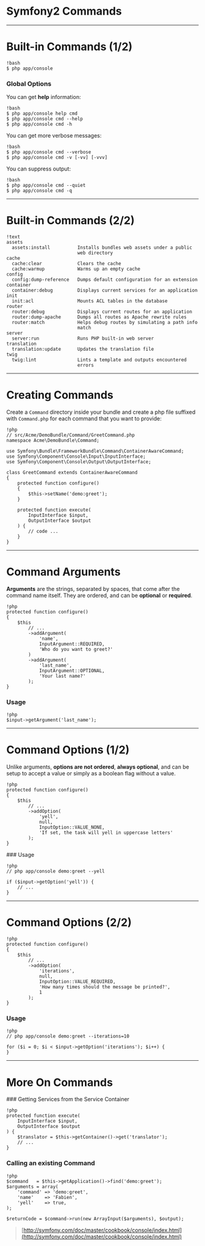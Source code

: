# Symfony2 Commands

---

# Built-in Commands (1/2)

    !bash
    $ php app/console


### Global Options

You can get **help** information:

    !bash
    $ php app/console help cmd
    $ php app/console cmd --help
    $ php app/console cmd -h

You can get more verbose messages:

    !bash
    $ php app/console cmd --verbose
    $ php app/console cmd -v [-vv] [-vvv]

You can suppress output:

    !bash
    $ php app/console cmd --quiet
    $ php app/console cmd -q

---

# Built-in Commands (2/2)

    !text
    assets
      assets:install          Installs bundles web assets under a public
                              web directory
    cache
      cache:clear             Clears the cache
      cache:warmup            Warms up an empty cache
    config
      config:dump-reference   Dumps default configuration for an extension
    container
      container:debug         Displays current services for an application
    init
      init:acl                Mounts ACL tables in the database
    router
      router:debug            Displays current routes for an application
      router:dump-apache      Dumps all routes as Apache rewrite rules
      router:match            Helps debug routes by simulating a path info
                              match
    server
      server:run              Runs PHP built-in web server
    translation
      translation:update      Updates the translation file
    twig
      twig:lint               Lints a template and outputs encountered
                              errors

---

# Creating Commands

Create a `Command` directory inside your bundle and create a php file suffixed
with `Command.php` for each command that you want to provide:

    !php
    // src/Acme/DemoBundle/Command/GreetCommand.php
    namespace Acme\DemoBundle\Command;

    use Symfony\Bundle\FrameworkBundle\Command\ContainerAwareCommand;
    use Symfony\Component\Console\Input\InputInterface;
    use Symfony\Component\Console\Output\OutputInterface;

    class GreetCommand extends ContainerAwareCommand
    {
        protected function configure()
        {
            $this->setName('demo:greet');
        }

        protected function execute(
            InputInterface $input,
            OutputInterface $output
        ) {
            // code ...
        }
    }

---

# Command Arguments

**Arguments** are the strings, separated by spaces, that come after the command
name itself. They are ordered, and can be **optional** or **required**.

    !php
    protected function configure()
    {
        $this
            // ...
            ->addArgument(
                'name',
                InputArgument::REQUIRED,
                'Who do you want to greet?'
            )
            ->addArgument(
                'last_name',
                InputArgument::OPTIONAL,
                'Your last name?'
            );
    }

### Usage

    !php
    $input->getArgument('last_name');

---

# Command Options (1/2)

Unlike arguments, **options are not ordered**, **always optional**, and can be
setup to accept a value or simply as a boolean flag without a value.

    !php
    protected function configure()
    {
        $this
            // ...
            ->addOption(
                'yell',
                null,
                InputOption::VALUE_NONE,
                'If set, the task will yell in uppercase letters'
            );
    }

### Usage

    !php
    // php app/console demo:greet --yell

    if ($input->getOption('yell')) {
        // ...
    }

---

# Command Options (2/2)

    !php
    protected function configure()
    {
        $this
            // ...
            ->addOption(
                'iterations',
                null,
                InputOption::VALUE_REQUIRED,
                'How many times should the message be printed?',
                1
            );
    }

### Usage

    !php
    // php app/console demo:greet --iterations=10

    for ($i = 0; $i < $input->getOption('iterations'); $i++) {
    }

---

# More On Commands

### Getting Services from the Service Container

    !php
    protected function execute(
        InputInterface $input,
        OutputInterface $output
    ) {
        $translator = $this->getContainer()->get('translator');
        // ...
    }

### Calling an existing Command

    !php
    $command   = $this->getApplication()->find('demo:greet');
    $arguments = array(
        'command' => 'demo:greet',
        'name'    => 'Fabien',
        'yell'    => true,
    );

    $returnCode = $command->run(new ArrayInput($arguments), $output);

> [http://symfony.com/doc/master/cookbook/console/index.html](http://symfony.com/doc/master/cookbook/console/index.html)
